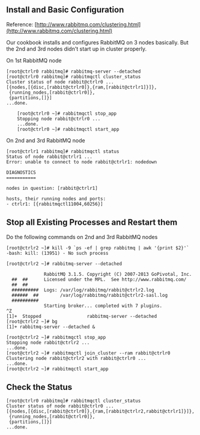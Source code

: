 ## Install and Basic Configuration

Reference: [http://www.rabbitmq.com/clustering.html](http://www.rabbitmq.com/clustering.html)

Our cookbook installs and configures RabbitMQ on 3 nodes basically. But the 2nd and 3rd nodes didn't start up in cluster properly.

On 1st RabbitMQ node    

	[root@ctrlr0 rabbitmq]# rabbitmq-server --detached
	[root@ctrlr0 rabbitmq]# rabbitmqctl cluster_status
	Cluster status of node rabbit@ctrlr0 ...
	[{nodes,[{disc,[rabbit@ctrlr0]},{ram,[rabbit@ctrlr1]}]},
	 {running_nodes,[rabbit@ctrlr0]},
	 {partitions,[]}]
	...done.

        [root@ctrlr0 ~]# rabbitmqctl stop_app
        Stopping node rabbit@ctrlr0 ...
        ...done.
        [root@ctrlr0 ~]# rabbitmqctl start_app

	
On 2nd and 3rd RabbitMQ node

	[root@ctrlr1 rabbitmq]# rabbitmqctl status
	Status of node rabbit@ctrlr1 ...
	Error: unable to connect to node rabbit@ctrlr1: nodedown
	
	DIAGNOSTICS
	===========
	
	nodes in question: [rabbit@ctrlr1]
	
	hosts, their running nodes and ports:
	- ctrlr1: [{rabbitmqctl11004,60256}]
	
## Stop all Existing Processes and Restart them
Do the following commands on 2nd and 3rd RabbitMQ nodes

	[root@ctrlr2 ~]# kill -9 `ps -ef | grep rabbitmq | awk '{print $2}'`
	-bash: kill: (13951) - No such process
	
	[root@ctrlr2 ~]# rabbitmq-server --detached
	
	              RabbitMQ 3.1.5. Copyright (C) 2007-2013 GoPivotal, Inc.
	  ##  ##      Licensed under the MPL.  See http://www.rabbitmq.com/
	  ##  ##
	  ##########  Logs: /var/log/rabbitmq/rabbit@ctrlr2.log
	  ######  ##        /var/log/rabbitmq/rabbit@ctrlr2-sasl.log
	  ##########
	              Starting broker... completed with 7 plugins.
	^Z
	[1]+  Stopped                 rabbitmq-server --detached
	[root@ctrlr2 ~]# bg
	[1]+ rabbitmq-server --detached &
	
	[root@ctrlr2 ~]# rabbitmqctl stop_app
	Stopping node rabbit@ctrlr2 ...
	...done.
	[root@ctrlr2 ~]# rabbitmqctl join_cluster --ram rabbit@ctrlr0
	Clustering node rabbit@ctrlr2 with rabbit@ctrlr0 ...
	...done.
	[root@ctrlr2 ~]# rabbitmqctl start_app
	
## Check the Status

	[root@ctrlr0 rabbitmq]# rabbitmqctl cluster_status
	Cluster status of node rabbit@ctrlr0 ...
	[{nodes,[{disc,[rabbit@ctrlr0]},{ram,[rabbit@ctrlr2,rabbit@ctrlr1]}]},
	 {running_nodes,[rabbit@ctrlr0]},
	 {partitions,[]}]
	...done.
	

